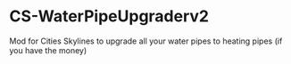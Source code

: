 # CS-WaterPipeUpgraderv2
Mod for Cities Skylines to upgrade all your water pipes to heating pipes (if you have the money)
